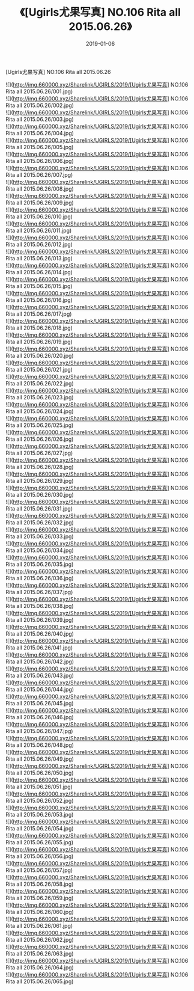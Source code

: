 ﻿---
layout: post
title:  《[Ugirls尤果写真] NO.106 Rita all 2015.06.26》
date:   2019-01-06
img: http://img.660000.xyz/Sharelink/UGIRLS/2019/[Ugirls尤果写真] NO.106 Rita all 2015.06.26/000.jpg
categories: [美女, 清纯, 唯美]
---

[Ugirls尤果写真] NO.106 Rita all 2015.06.26

 ![](http://img.660000.xyz/Sharelink/UGIRLS/2019/[Ugirls尤果写真] NO.106 Rita all 2015.06.26/001.jpg) <br>![](http://img.660000.xyz/Sharelink/UGIRLS/2019/[Ugirls尤果写真] NO.106 Rita all 2015.06.26/002.jpg) <br>![](http://img.660000.xyz/Sharelink/UGIRLS/2019/[Ugirls尤果写真] NO.106 Rita all 2015.06.26/003.jpg) <br>![](http://img.660000.xyz/Sharelink/UGIRLS/2019/[Ugirls尤果写真] NO.106 Rita all 2015.06.26/004.jpg) <br>![](http://img.660000.xyz/Sharelink/UGIRLS/2019/[Ugirls尤果写真] NO.106 Rita all 2015.06.26/005.jpg) <br>![](http://img.660000.xyz/Sharelink/UGIRLS/2019/[Ugirls尤果写真] NO.106 Rita all 2015.06.26/006.jpg) <br>![](http://img.660000.xyz/Sharelink/UGIRLS/2019/[Ugirls尤果写真] NO.106 Rita all 2015.06.26/007.jpg) <br>![](http://img.660000.xyz/Sharelink/UGIRLS/2019/[Ugirls尤果写真] NO.106 Rita all 2015.06.26/008.jpg) <br>![](http://img.660000.xyz/Sharelink/UGIRLS/2019/[Ugirls尤果写真] NO.106 Rita all 2015.06.26/009.jpg) <br>![](http://img.660000.xyz/Sharelink/UGIRLS/2019/[Ugirls尤果写真] NO.106 Rita all 2015.06.26/010.jpg) <br>![](http://img.660000.xyz/Sharelink/UGIRLS/2019/[Ugirls尤果写真] NO.106 Rita all 2015.06.26/011.jpg) <br>![](http://img.660000.xyz/Sharelink/UGIRLS/2019/[Ugirls尤果写真] NO.106 Rita all 2015.06.26/012.jpg) <br>![](http://img.660000.xyz/Sharelink/UGIRLS/2019/[Ugirls尤果写真] NO.106 Rita all 2015.06.26/013.jpg) <br>![](http://img.660000.xyz/Sharelink/UGIRLS/2019/[Ugirls尤果写真] NO.106 Rita all 2015.06.26/014.jpg) <br>![](http://img.660000.xyz/Sharelink/UGIRLS/2019/[Ugirls尤果写真] NO.106 Rita all 2015.06.26/015.jpg) <br>![](http://img.660000.xyz/Sharelink/UGIRLS/2019/[Ugirls尤果写真] NO.106 Rita all 2015.06.26/016.jpg) <br>![](http://img.660000.xyz/Sharelink/UGIRLS/2019/[Ugirls尤果写真] NO.106 Rita all 2015.06.26/017.jpg) <br>![](http://img.660000.xyz/Sharelink/UGIRLS/2019/[Ugirls尤果写真] NO.106 Rita all 2015.06.26/018.jpg) <br>![](http://img.660000.xyz/Sharelink/UGIRLS/2019/[Ugirls尤果写真] NO.106 Rita all 2015.06.26/019.jpg) <br>![](http://img.660000.xyz/Sharelink/UGIRLS/2019/[Ugirls尤果写真] NO.106 Rita all 2015.06.26/020.jpg) <br>![](http://img.660000.xyz/Sharelink/UGIRLS/2019/[Ugirls尤果写真] NO.106 Rita all 2015.06.26/021.jpg) <br>![](http://img.660000.xyz/Sharelink/UGIRLS/2019/[Ugirls尤果写真] NO.106 Rita all 2015.06.26/022.jpg) <br>![](http://img.660000.xyz/Sharelink/UGIRLS/2019/[Ugirls尤果写真] NO.106 Rita all 2015.06.26/023.jpg) <br>![](http://img.660000.xyz/Sharelink/UGIRLS/2019/[Ugirls尤果写真] NO.106 Rita all 2015.06.26/024.jpg) <br>![](http://img.660000.xyz/Sharelink/UGIRLS/2019/[Ugirls尤果写真] NO.106 Rita all 2015.06.26/025.jpg) <br>![](http://img.660000.xyz/Sharelink/UGIRLS/2019/[Ugirls尤果写真] NO.106 Rita all 2015.06.26/026.jpg) <br>![](http://img.660000.xyz/Sharelink/UGIRLS/2019/[Ugirls尤果写真] NO.106 Rita all 2015.06.26/027.jpg) <br>![](http://img.660000.xyz/Sharelink/UGIRLS/2019/[Ugirls尤果写真] NO.106 Rita all 2015.06.26/028.jpg) <br>![](http://img.660000.xyz/Sharelink/UGIRLS/2019/[Ugirls尤果写真] NO.106 Rita all 2015.06.26/029.jpg) <br>![](http://img.660000.xyz/Sharelink/UGIRLS/2019/[Ugirls尤果写真] NO.106 Rita all 2015.06.26/030.jpg) <br>![](http://img.660000.xyz/Sharelink/UGIRLS/2019/[Ugirls尤果写真] NO.106 Rita all 2015.06.26/031.jpg) <br>![](http://img.660000.xyz/Sharelink/UGIRLS/2019/[Ugirls尤果写真] NO.106 Rita all 2015.06.26/032.jpg) <br>![](http://img.660000.xyz/Sharelink/UGIRLS/2019/[Ugirls尤果写真] NO.106 Rita all 2015.06.26/033.jpg) <br>![](http://img.660000.xyz/Sharelink/UGIRLS/2019/[Ugirls尤果写真] NO.106 Rita all 2015.06.26/034.jpg) <br>![](http://img.660000.xyz/Sharelink/UGIRLS/2019/[Ugirls尤果写真] NO.106 Rita all 2015.06.26/035.jpg) <br>![](http://img.660000.xyz/Sharelink/UGIRLS/2019/[Ugirls尤果写真] NO.106 Rita all 2015.06.26/036.jpg) <br>![](http://img.660000.xyz/Sharelink/UGIRLS/2019/[Ugirls尤果写真] NO.106 Rita all 2015.06.26/037.jpg) <br>![](http://img.660000.xyz/Sharelink/UGIRLS/2019/[Ugirls尤果写真] NO.106 Rita all 2015.06.26/038.jpg) <br>![](http://img.660000.xyz/Sharelink/UGIRLS/2019/[Ugirls尤果写真] NO.106 Rita all 2015.06.26/039.jpg) <br>![](http://img.660000.xyz/Sharelink/UGIRLS/2019/[Ugirls尤果写真] NO.106 Rita all 2015.06.26/040.jpg) <br>![](http://img.660000.xyz/Sharelink/UGIRLS/2019/[Ugirls尤果写真] NO.106 Rita all 2015.06.26/041.jpg) <br>![](http://img.660000.xyz/Sharelink/UGIRLS/2019/[Ugirls尤果写真] NO.106 Rita all 2015.06.26/042.jpg) <br>![](http://img.660000.xyz/Sharelink/UGIRLS/2019/[Ugirls尤果写真] NO.106 Rita all 2015.06.26/043.jpg) <br>![](http://img.660000.xyz/Sharelink/UGIRLS/2019/[Ugirls尤果写真] NO.106 Rita all 2015.06.26/044.jpg) <br>![](http://img.660000.xyz/Sharelink/UGIRLS/2019/[Ugirls尤果写真] NO.106 Rita all 2015.06.26/045.jpg) <br>![](http://img.660000.xyz/Sharelink/UGIRLS/2019/[Ugirls尤果写真] NO.106 Rita all 2015.06.26/046.jpg) <br>![](http://img.660000.xyz/Sharelink/UGIRLS/2019/[Ugirls尤果写真] NO.106 Rita all 2015.06.26/047.jpg) <br>![](http://img.660000.xyz/Sharelink/UGIRLS/2019/[Ugirls尤果写真] NO.106 Rita all 2015.06.26/048.jpg) <br>![](http://img.660000.xyz/Sharelink/UGIRLS/2019/[Ugirls尤果写真] NO.106 Rita all 2015.06.26/049.jpg) <br>![](http://img.660000.xyz/Sharelink/UGIRLS/2019/[Ugirls尤果写真] NO.106 Rita all 2015.06.26/050.jpg) <br>![](http://img.660000.xyz/Sharelink/UGIRLS/2019/[Ugirls尤果写真] NO.106 Rita all 2015.06.26/051.jpg) <br>![](http://img.660000.xyz/Sharelink/UGIRLS/2019/[Ugirls尤果写真] NO.106 Rita all 2015.06.26/052.jpg) <br>![](http://img.660000.xyz/Sharelink/UGIRLS/2019/[Ugirls尤果写真] NO.106 Rita all 2015.06.26/053.jpg) <br>![](http://img.660000.xyz/Sharelink/UGIRLS/2019/[Ugirls尤果写真] NO.106 Rita all 2015.06.26/054.jpg) <br>![](http://img.660000.xyz/Sharelink/UGIRLS/2019/[Ugirls尤果写真] NO.106 Rita all 2015.06.26/055.jpg) <br>![](http://img.660000.xyz/Sharelink/UGIRLS/2019/[Ugirls尤果写真] NO.106 Rita all 2015.06.26/056.jpg) <br>![](http://img.660000.xyz/Sharelink/UGIRLS/2019/[Ugirls尤果写真] NO.106 Rita all 2015.06.26/057.jpg) <br>![](http://img.660000.xyz/Sharelink/UGIRLS/2019/[Ugirls尤果写真] NO.106 Rita all 2015.06.26/058.jpg) <br>![](http://img.660000.xyz/Sharelink/UGIRLS/2019/[Ugirls尤果写真] NO.106 Rita all 2015.06.26/059.jpg) <br>![](http://img.660000.xyz/Sharelink/UGIRLS/2019/[Ugirls尤果写真] NO.106 Rita all 2015.06.26/060.jpg) <br>![](http://img.660000.xyz/Sharelink/UGIRLS/2019/[Ugirls尤果写真] NO.106 Rita all 2015.06.26/061.jpg) <br>![](http://img.660000.xyz/Sharelink/UGIRLS/2019/[Ugirls尤果写真] NO.106 Rita all 2015.06.26/062.jpg) <br>![](http://img.660000.xyz/Sharelink/UGIRLS/2019/[Ugirls尤果写真] NO.106 Rita all 2015.06.26/063.jpg) <br>![](http://img.660000.xyz/Sharelink/UGIRLS/2019/[Ugirls尤果写真] NO.106 Rita all 2015.06.26/064.jpg) <br>![](http://img.660000.xyz/Sharelink/UGIRLS/2019/[Ugirls尤果写真] NO.106 Rita all 2015.06.26/065.jpg) <br>